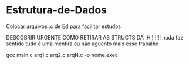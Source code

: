 # Estrutura-de-Dados
Colocar arquivos .c de Ed para facilitar estudos

DESCOBRIR URGENTE COMO RETIRAR AS STRUCTS DA .H !!!!!!
nada faz sentido tudo é uma mentira eu  não aguento mais esse trabalho

gcc main.c arq1.c arq2.c arqN.c -o nome.exec
